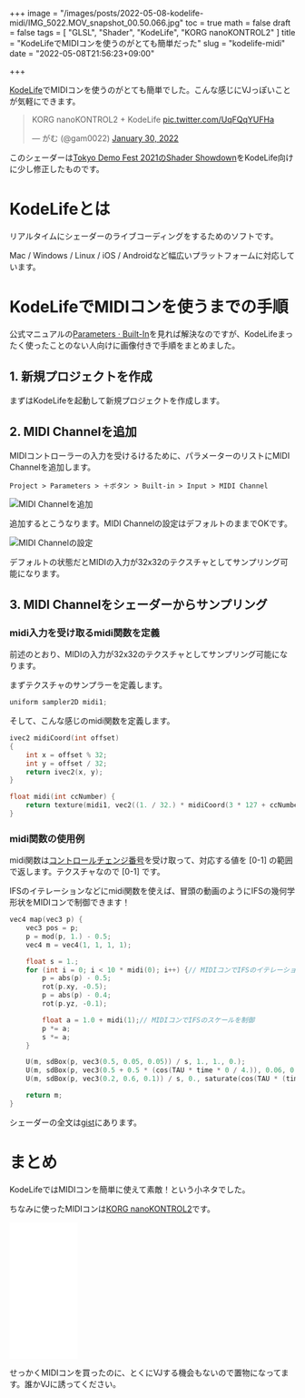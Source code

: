+++
image = "/images/posts/2022-05-08-kodelife-midi/IMG_5022.MOV_snapshot_00.50.066.jpg"
toc = true
math = false
draft = false
tags = [
    "GLSL", "Shader", "KodeLife", "KORG nanoKONTROL2"
]
title = "KodeLifeでMIDIコンを使うのがとても簡単だった"
slug = "kodelife-midi"
date = "2022-05-08T21:56:23+09:00"

+++

[KodeLife](https://hexler.net/kodelife)でMIDIコンを使うのがとても簡単でした。こんな感じにVJっぽいことが気軽にできます。

<blockquote class="twitter-tweet"><p lang="ht" dir="ltr">KORG nanoKONTROL2 + KodeLife <a href="https://t.co/UqFQqYUFHa">pic.twitter.com/UqFQqYUFHa</a></p>&mdash; がむ (@gam0022) <a href="https://twitter.com/gam0022/status/1487783819730059264?ref_src=twsrc%5Etfw">January 30, 2022</a></blockquote> <script async src="https://platform.twitter.com/widgets.js" charset="utf-8"></script>

このシェーダーは[Tokyo Demo Fest 2021のShader Showdown](/blog/2021/12/31/tdf2021-shader-showdown/)をKodeLife向けに少し修正したものです。

<!--more-->

# KodeLifeとは

リアルタイムにシェーダーのライブコーディングをするためのソフトです。

Mac / Windows / Linux / iOS / Androidなど幅広いプラットフォームに対応しています。

# KodeLifeでMIDIコンを使うまでの手順

公式マニュアルの[Parameters · Built-In](https://hexler.net/kodelife/manual/parameters-built-in)を見れば解決なのですが、KodeLifeまったく使ったことのない人向けに画像付きで手順をまとめました。

## 1. 新規プロジェクトを作成

まずはKodeLifeを起動して新規プロジェクトを作成します。

## 2. MIDI Channelを追加

MIDIコントローラーの入力を受けるけるために、パラメーターのリストにMIDI Channelを追加します。

`Project > Parameters > ＋ボタン > Built-in > Input > MIDI Channel`

![MIDI Channelを追加](/images/posts/2022-05-08-kodelife-midi/add-midi-channel.png)

追加するとこうなります。MIDI Channelの設定はデフォルトのままでOKです。

![MIDI Channelの設定](/images/posts/2022-05-08-kodelife-midi/midi-channel.png)

デフォルトの状態だとMIDIの入力が32x32のテクスチャとしてサンプリング可能になります。

## 3. MIDI Channelをシェーダーからサンプリング

### midi入力を受け取るmidi関数を定義

前述のとおり、MIDIの入力が32x32のテクスチャとしてサンプリング可能になります。

まずテクスチャのサンプラーを定義します。

```c
uniform sampler2D midi1;
```

そして、こんな感じのmidi関数を定義します。

```c
ivec2 midiCoord(int offset)
{
    int x = offset % 32;
    int y = offset / 32;
    return ivec2(x, y);
}

float midi(int ccNumber) {
    return texture(midi1, vec2((1. / 32.) * midiCoord(3 * 127 + ccNumber))).r;
}
```

### midi関数の使用例

midi関数は[コントロールチェンジ番号](https://www.g200kg.com/jp/docs/dic/controlchange.html)を受け取って、対応する値を [0-1] の範囲で返します。テクスチャなので [0-1] です。

IFSのイテレーションなどにmidi関数を使えば、冒頭の動画のようにIFSの幾何学形状をMIDIコンで制御できます！

```c
vec4 map(vec3 p) {
    vec3 pos = p;
    p = mod(p, 1.) - 0.5;
    vec4 m = vec4(1, 1, 1, 1);

    float s = 1.;
    for (int i = 0; i < 10 * midi(0); i++) {// MIDIコンでIFSのイテレーションを制御
        p = abs(p) - 0.5;
        rot(p.xy, -0.5);
        p = abs(p) - 0.4;
        rot(p.yz, -0.1);

        float a = 1.0 + midi(1);// MIDIコンでIFSのスケールを制御
        p *= a;
        s *= a;
    }

    U(m, sdBox(p, vec3(0.5, 0.05, 0.05)) / s, 1., 1., 0.);
    U(m, sdBox(p, vec3(0.5 + 0.5 * (cos(TAU * time * 0 / 4.)), 0.06, 0.05)) / s, 0., 0.1, 0.5);
    U(m, sdBox(p, vec3(0.2, 0.6, 0.1)) / s, 0., saturate(cos(TAU * (time + pos.z / 8.))), -0.5);

    return m;
}
```

シェーダーの全文は[gist](https://gist.github.com/gam0022/23fc2128753495f88b6824e1dd134168)にあります。

# まとめ

KodeLifeではMIDIコンを簡単に使えて素敵！という小ネタでした。

ちなみに使ったMIDIコンは[KORG nanoKONTROL2](https://amzn.to/39LN12C)です。

<iframe sandbox="allow-popups allow-scripts allow-modals allow-forms allow-same-origin" style="width:120px;height:240px;" marginwidth="0" marginheight="0" scrolling="no" frameborder="0" src="//rcm-fe.amazon-adsystem.com/e/cm?lt1=_blank&bc1=000000&IS2=1&bg1=FFFFFF&fc1=000000&lc1=0000FF&t=gam00220c-22&language=ja_JP&o=9&p=8&l=as4&m=amazon&f=ifr&ref=as_ss_li_til&asins=B004M8UZS8&linkId=8165ff008f7ff356a2d6382883941aca"></iframe>

せっかくMIDIコンを買ったのに、とくにVJする機会もないので置物になってます。誰かVJに誘ってください。